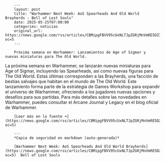         ---
        layout: post
        title: "Warhammer Next Week: AoS Spearheads And Old World Brayherds - Bell of Lost Souls"
        date: 2025-05-25T07:00:00
        categories: noticias
        original_url: https://news.google.com/rss/articles/CBMipgFBVV95cUxNLTJpZGRjMnVmRE5DZ3IyM2VKRnJId0xNdFJxenR2UkdvZi1FSHgxck1JVERrcHZ1LTZURnVQc2hjRm96NmtVcEltRnB6YURYWXlScV9rQ0tLaHJiWUVpQkdQVk4tMTllUVZabmhGU2Y4R1dmM29MdjV3bW1UOExhXzFBb2l5QTlxOF8zNWNZM0hobUlfMFAzWmZkY2lrQ016dnhsSEdR?oc=5
        ---

        Próxima semana en Warhammer: Lanzamientos de Age of Sigmar y nuevas miniaturas para The Old World.

La próxima semana en Warhammer, se lanzarán nuevas miniaturas para Age of Sigmar, incluyendo las Spearheads, así como nuevas figuras para The Old World. Estas últimas corresponden a las Brayherds, una facción de bestias salvajes que habitan en el mundo de The Old World. Este lanzamiento forma parte de la estrategia de Games Workshop para expandir el universo de Warhammer, ofreciendo a los jugadores nuevas opciones y desafíos para sus partidas. Para más detalles sobre las novedades en Warhammer, puedes consultar el Arcane Journal y Legacy en el blog oficial de Warhammer.

        [Leer más en la fuente ➜](https://news.google.com/rss/articles/CBMipgFBVV95cUxNLTJpZGRjMnVmRE5DZ3IyM2VKRnJId0xNdFJxenR2UkdvZi1FSHgxck1JVERrcHZ1LTZURnVQc2hjRm96NmtVcEltRnB6YURYWXlScV9rQ0tLaHJiWUVpQkdQVk4tMTllUVZabmhGU2Y4R1dmM29MdjV3bW1UOExhXzFBb2l5QTlxOF8zNWNZM0hobUlfMFAzWmZkY2lrQ016dnhsSEdR?oc=5)

        ---
        *Copia de seguridad en markdown (auto-generada)*

        [Warhammer Next Week: AoS Spearheads And Old World Brayherds](https://news.google.com/rss/articles/CBMipgFBVV95cUxNLTJpZGRjMnVmRE5DZ3IyM2VKRnJId0xNdFJxenR2UkdvZi1FSHgxck1JVERrcHZ1LTZURnVQc2hjRm96NmtVcEltRnB6YURYWXlScV9rQ0tLaHJiWUVpQkdQVk4tMTllUVZabmhGU2Y4R1dmM29MdjV3bW1UOExhXzFBb2l5QTlxOF8zNWNZM0hobUlfMFAzWmZkY2lrQ016dnhsSEdR?oc=5)  Bell of Lost Souls
